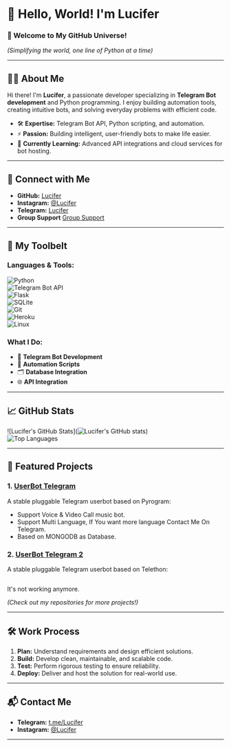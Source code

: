 # 👋 Hello, World! I'm Lucifer  

### 🚀 Welcome to My GitHub Universe!  
*(Simplifying the world, one line of Python at a time)*  

---

## 🧑‍💻 About Me  

Hi there! I'm **Lucifer**, a passionate developer specializing in **Telegram Bot development** and Python programming. I enjoy building automation tools, creating intuitive bots, and solving everyday problems with efficient code.  

- 🛠️ **Expertise:** Telegram Bot API, Python scripting, and automation.  
- ⚡ **Passion:** Building intelligent, user-friendly bots to make life easier.  
- 🌱 **Currently Learning:** Advanced API integrations and cloud services for bot hosting.  

---

## 🔗 Connect with Me  

- **GitHub:** [Lucifer](https://github.com/jonesroot/jonesroot/blob/main/README.md)  
- **Instagram:** [@Lucifer](https://instagram.com/guagataudah)  
- **Telegram:** [Lucifer](https://t.me/LuciferReborns)  
- **Group Support** [Group Support](https://t.me/GokilSupport)
---

## 🧰 My Toolbelt  

### Languages & Tools:  
![Python](https://img.shields.io/badge/-Python-3776AB?style=flat-square&logo=python&logoColor=white)  
![Telegram Bot API](https://img.shields.io/badge/-Telegram%20Bot%20API-2CA5E0?style=flat-square&logo=telegram&logoColor=white)  
![Flask](https://img.shields.io/badge/-Flask-000000?style=flat-square&logo=flask&logoColor=white)  
![SQLite](https://img.shields.io/badge/-SQLite-003B57?style=flat-square&logo=sqlite&logoColor=white)  
![Git](https://img.shields.io/badge/-Git-F05032?style=flat-square&logo=git&logoColor=white)  
![Heroku](https://img.shields.io/badge/-Heroku-430098?style=flat-square&logo=heroku&logoColor=white)  
![Linux](https://img.shields.io/badge/-Linux-FCC624?style=flat-square&logo=linux&logoColor=black)  

### What I Do:  
- 🤖 **Telegram Bot Development**  
- 🔧 **Automation Scripts**  
- 🗂️ **Database Integration**  
- 🌐 **API Integration**  

---

## 📈 GitHub Stats  

![Lucifer's GitHub Stats](![Lucifer's GitHub stats](https://github-readme-stats.vercel.app/api?username=jonesroot&show_icons=true&theme=transparent))  
![Top Languages](https://github-readme-stats.vercel.app/api/top-langs/?username=jonesroot&layout=compact&theme=tokyonight)  

---

## 🌟 Featured Projects  

### 1. **[UserBot Telegram](https://github.com/jonesroot/Mix-Userbot/tree/dev)**  
A stable pluggable Telegram userbot based on Pyrogram:
- Support Voice & Video Call music bot.
- Support Multi Language, If You want more language Contact Me On Telegram.
- Based on MONGODB as Database.

### 2. **[UserBot Telegram 2](https://github.com/jonesroot/Lucifer-UserBot)**  
A stable pluggable Telegram userbot based on Telethon:
## 
It's not working anymore.


*(Check out my repositories for more projects!)*  

---

## 🛠️ Work Process  

1. **Plan:** Understand requirements and design efficient solutions.  
2. **Build:** Develop clean, maintainable, and scalable code.  
3. **Test:** Perform rigorous testing to ensure reliability.  
4. **Deploy:** Deliver and host the solution for real-world use.  

---

## 📬 Contact Me  

- **Telegram:** [t.me/Lucifer](https://t.me/LuciferReborns)  
- **Instagram:** [@Lucifer](https://instagram.com/GuaGatauDah)  

---
